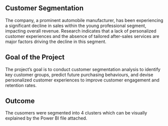 ## Customer Segmentation
The company, a prominent automobile manufacturer, has been experiencing a significant decline in sales within the young professional segment, impacting overall revenue. 
Research indicates that a lack of personalized customer experiences and the absence of tailored after-sales services are major factors driving the decline in this segment. 

## Goal of the Project
The project’s goal is to conduct customer segmentation analysis to identify key customer groups, predict future purchasing behaviours, and devise personalized customer experiences to improve customer engagement and retention rates.

## Outcome
The cusomers were segmented into 4 clusters which can be visually explained by the Power BI file attached.
